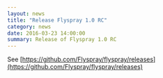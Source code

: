 ```yaml
---
layout: news
title: "Release Flyspray 1.0 RC"
category: news
date: 2016-03-23 14:00:00
summary: Release of Flyspray 1.0 RC
---
```


See [https://github.com/Flyspray/flyspray/releases](https://github.com/Flyspray/flyspray/releases)
